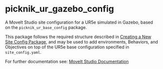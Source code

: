 # picknik_ur_gazebo_config

A MoveIt Studio site configuration for a UR5e simulated in Gazebo, based on the `picknik_ur_base_config` package.

This package follows the required structure described in [Creating a New Site Config Package](https://docs.picknik.ai/en/stable/concepts/config_package/config_package.html#creating-a-new-site-config-package), and may be used to add environments, Behaviors, and Objectives on top of the UR5e base configuration specified in `site_config.yaml`.

For further documentation see: [MoveIt Studio Documentation](https://docs.picknik.ai/)
